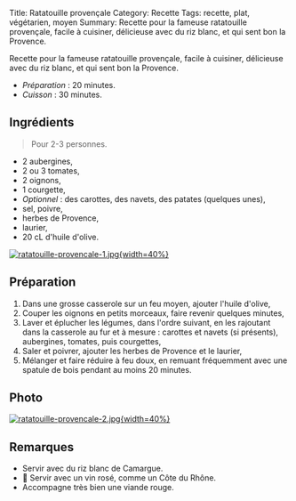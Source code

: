 Title: Ratatouille provençale
Category: Recette
Tags: recette, plat, végétarien, moyen
Summary: Recette pour la fameuse ratatouille provençale, facile à cuisiner, délicieuse avec du riz blanc, et qui sent bon la Provence.

Recette pour la fameuse ratatouille provençale, facile à cuisiner, délicieuse avec du riz blanc, et qui sent bon la Provence.

- *Préparation* : 20 minutes.
- *Cuisson* : 30 minutes.

## Ingrédients
> Pour 2-3 personnes.

- 2 aubergines,
- 2 ou 3 tomates,
- 2 oignons,
- 1 courgette,
- *Optionnel* : des carottes, des navets, des patates (quelques unes),
- sel, poivre,
- herbes de Provence,
- laurier,
- 20 cL d'huile d'olive.

[![ratatouille-provencale-1.jpg]({filename}images/ratatouille-provencale-1.jpg){width=40%}]({filename}images/ratatouille-provencale-1.jpg)

## Préparation
1. Dans une grosse casserole sur un feu moyen, ajouter l'huile d'olive,
2. Couper les oignons en petits morceaux, faire revenir quelques minutes,
3. Laver et éplucher les légumes, dans l'ordre suivant, en les rajoutant dans la casserole au fur et à mesure : carottes et navets (si présents), aubergines, tomates, puis courgettes,
4. Saler et poivrer, ajouter les herbes de Provence et le laurier,
5. Mélanger et faire réduire à feu doux, en remuant fréquemment avec une spatule de bois pendant au moins 20 minutes.

## Photo
[![ratatouille-provencale-2.jpg]({filename}images/ratatouille-provencale-2.jpg){width=40%}]({filename}images/ratatouille-provencale-2.jpg)

## Remarques
- Servir avec du riz blanc de Camargue.
- :wine_glass: Servir avec un vin rosé, comme un Côte du Rhône.
- Accompagne très bien une viande rouge.
